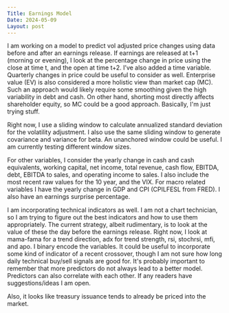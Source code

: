 ```yaml
---
Title: Earnings Model
Date: 2024-05-09
Layout: post
---
```


I am working on a model to predict vol adjusted price changes using data before and after an earnings release. 
If earnings are released at t+1 (morning or evening), I look at the percentage change in price using the close at time t, and the open at time t+2. 
I’ve also added a time variable.
Quarterly changes in price could be useful to consider as well.
Enterprise value (EV) is also considered a more holistic view than market cap (MC).
Such an approach would likely require some smoothing given the high variability in debt and cash.
On other hand, shorting most directly affects shareholder equity, so MC could be a good approach. 
Basically, I'm just trying stuff.

Right now, I use a sliding window to calculate annualized standard deviation for the volatility adjustment. 
I also use the same sliding window to generate covariance and variance for beta. 
An unanchored window could be useful. 
I am currently testing different window sizes. 

For other variables, I consider the yearly change in cash and cash equivalents, working capital, net income, total revenue, cash flow, EBITDA, debt, EBITDA to sales, and operating income to sales. 
I also include the most recent raw values for the 10 year, and the VIX. For macro related variables I have the yearly change in GDP and CPI (CPILFESL from FRED). 
I also have an earnings surprise percentage.

I am incorporating technical indicators as well. 
I am not a chart technician, so I am trying to figure out the best indicators and how to use them appropriately. 
The current strategy, albeit rudimentary, is to look at the value of these the day before the earnings release. 
Right now, I look at mama-fama for a trend direction, adx for trend strength, rsi, stochrsi, mfi, and apo. 
I binary encode the variables. It could be useful to incorporate some kind of indicator of a recent crossover, though I am not sure how long daily technical buy/sell signals are good for.
It's probably important to remember that more predictors do not always lead to a better model.
Predictors can also correlate with each other. 
If any readers have suggestions/ideas I am open.

Also, it looks like treasury issuance tends to already be priced into the market.

